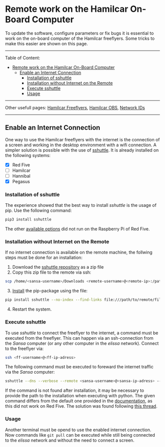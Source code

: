 # Remote work on the Hamilcar On-Board Computer

To update the software, configure parameters or fix bugs it is essential to work on the on-board computer of the Hamilcar freeflyers. Some tricks to make this easier are shown on this page.

---
Table of Content:
- [Remote work on the Hamilcar On-Board Computer](#remote-work-on-the-hamilcar-on-board-computer)
  - [Enable an Internet Connection](#enable-an-internet-connection)
    - [Installation of sshuttle](#installation-of-sshuttle)
    - [Installation without Internet on the Remote](#installation-without-internet-on-the-remote)
    - [Execute sshuttle](#execute-sshuttle)
    - [Usage](#usage)

---
Other usefull pages: [Hamilcar Freeflyers](hamilcar), [Hamilcar OBS](install_hamilcar_obs), [Network IDs](https://github.com/ELISSA-IRAS/elissa_wiki/blob/master/testbed/network.md)

---

## Enable an Internet Connection

One way to use the Hamilcar freeflyers with the internet is the connection of a screen and working in the desktop environment with a wifi connection. A simpler solution is possible with the use of [sshuttle](https://github.com/sshuttle/sshuttle). It is already installed on the following systems:

- [x] Red Five
- [ ] Hamilcar
- [ ] Hannibal
- [x] Pegasus

### Installation of sshuttle

The experience showed that the best way to install _sshuttle_ is the usage of pip. Use the following command:

```bash
pip3 install sshuttle
```

The other [available options](https://sshuttle.readthedocs.io/en/stable/installation.html) did not run on the Raspberry Pi of Red Five. 

### Installation without Internet on the Remote

If no internet connection is available on the remote machine, the follwing steps must be done for an installation:

1. Download the [sshuttle repository](https://github.com/sshuttle/sshuttle) as a zip file
2. Copy this zip file to the remote via ssh:

```bash
scp /home/<sansa-username>/Downloads <remote-username>@<remote-ip>:/path/to/remote/file
```
3. [Install](https://stackoverflow.com/questions/15031694/installing-python-packages-from-local-file-system-folder-to-virtualenv-with-pip) the pip-package using the file:

```bash
pip install sshuttle --no-index --find-links file:///path/to/remote/file
```
4. Restart the system.

### Execute sshuttle

To use _sshuttle_ to connect the freeflyer to the internet, a command must be executed from the freeflyer. This can happen via an ssh-connection from the _Sansa_ computer (or any other computer in the _elissa_ network). Connect to the freeflyer via:

```bash
ssh <ff-username>@<ff-ip-adress>
```
The following command must be executed to foreward the internet traffic via the _Sansa_ computer:

```bash
sshuttle --dns --verbose --remote <sansa-username>@<sansa-ip-adress> --exclude <sansa-ip-adress> 0/0
```
If the command is not found after installation, it may be necessary to provide the path to the installation when executing with python. The given command differs from the default one provided in the [documentation](https://sshuttle.readthedocs.io/en/stable/usage.html), as this did not work on Red Five. The solution was found following [this thread](https://github.com/sshuttle/sshuttle/issues/150). 

### Usage

Another terminal must be opend to use the enabled internet connection. Now commands like `git pull` can be executed while still being connected to the _elissa_ network and without the need to connect a screen.

